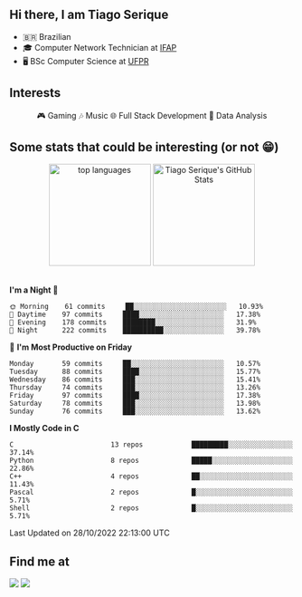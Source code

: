 
<h2> Hi there, I am Tiago Serique</h2>

<div>
	<ul>
		<li>🇧🇷 Brazilian</li>
		<li>🎓 Computer Network Technician at <a href="https://www.ifap.edu.br/">IFAP</a></li>
		<li>🖥️ BSc Computer Science at <a href="https://www.ufpr.br/portalufpr/">UFPR</a></li>
	</ul>
</div>


<h2>Interests</h2>

<div align="center">
	🎮 Gaming 🎶 Music 🌐 Full Stack Development 🎲 Data Analysis
</div>


<h2>Some stats that could be interesting (or not 😁)</h2>

<div align="center">
	<img height="180em" src="https://github-readme-stats.vercel.app/api/top-langs/?layout=compact&theme=tokyonight&username=tiagoserique&langs_count=10&hide=makefile&exclude_repo=vim-mods" alt="top languages">
	<img height="180em" src="https://github-readme-stats.vercel.app/api?username=tiagoserique&count_private=true&show_icons=true&theme=tokyonight&include_all_commits=true" alt="Tiago Serique's GitHub Stats">
</div> 

<br>

<!--START_SECTION:waka-->
**I'm a Night 🦉** 

```text
🌞 Morning    61 commits     ██░░░░░░░░░░░░░░░░░░░░░░░   10.93% 
🌆 Daytime    97 commits     ████░░░░░░░░░░░░░░░░░░░░░   17.38% 
🌃 Evening    178 commits    ████████░░░░░░░░░░░░░░░░░   31.9% 
🌙 Night      222 commits    ██████████░░░░░░░░░░░░░░░   39.78%

```
📅 **I'm Most Productive on Friday** 

```text
Monday       59 commits     ██░░░░░░░░░░░░░░░░░░░░░░░   10.57% 
Tuesday      88 commits     ████░░░░░░░░░░░░░░░░░░░░░   15.77% 
Wednesday    86 commits     ███░░░░░░░░░░░░░░░░░░░░░░   15.41% 
Thursday     74 commits     ███░░░░░░░░░░░░░░░░░░░░░░   13.26% 
Friday       97 commits     ████░░░░░░░░░░░░░░░░░░░░░   17.38% 
Saturday     78 commits     ███░░░░░░░░░░░░░░░░░░░░░░   13.98% 
Sunday       76 commits     ███░░░░░░░░░░░░░░░░░░░░░░   13.62%

```


**I Mostly Code in C** 

```text
C                        13 repos            █████████░░░░░░░░░░░░░░░░   37.14% 
Python                   8 repos             █████░░░░░░░░░░░░░░░░░░░░   22.86% 
C++                      4 repos             ██░░░░░░░░░░░░░░░░░░░░░░░   11.43% 
Pascal                   2 repos             █░░░░░░░░░░░░░░░░░░░░░░░░   5.71% 
Shell                    2 repos             █░░░░░░░░░░░░░░░░░░░░░░░░   5.71%

```



 Last Updated on 28/10/2022 22:13:00 UTC
<!--END_SECTION:waka-->



<h2>Find me at</h2>

<div>
	<a href="https://www.linkedin.com/in/tiago-serique"><img src="https://img.shields.io/badge/LinkedIn-0077B5?style=for-the-badge&logo=linkedin&logoColor=white"></a>
	<a href="https://www.instagram.com/tecseit/"><img src="https://img.shields.io/badge/Instagram-E4405F?style=for-the-badge&logo=instagram&logoColor=white"></a>
</div>
